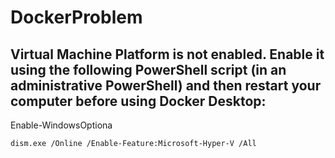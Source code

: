 # DockerProblem

## Virtual Machine Platform is not enabled. Enable it using the following PowerShell script (in an administrative PowerShell) and then restart your computer before using Docker Desktop:

Enable-WindowsOptiona

```
dism.exe /Online /Enable-Feature:Microsoft-Hyper-V /All
```

